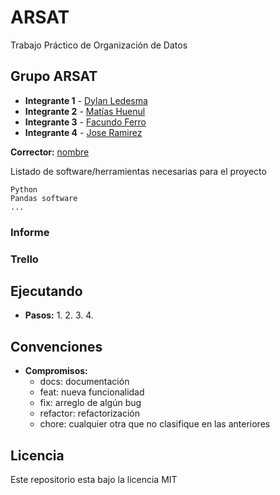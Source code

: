 # ARSAT
Trabajo Práctico de Organización de Datos 

## Grupo ARSAT

* **Integrante 1** - [Dylan Ledesma](https://github.com/dyylanl)
* **Integrante 2** - [Matías Huenul](https://github.com/matias-07)
* **Integrante 3** - [Facundo Ferro](https://github.com/FaqundoWerden)
* **Integrante 4** - [Jose Ramirez](https://github.com/Jose897)

**Corrector:** [nombre](Link_en_gitHub)

Listado de software/herramientas necesarias para el proyecto

```
Python
Pandas software
...
```

### Informe

### Trello

## Ejecutando

- **Pasos:**
	1.
	2.
	3.
	4.

## Convenciones

- **Compromisos:**
	- docs: documentación
	- feat: nueva funcionalidad
	- fix: arreglo de algún bug
	- refactor: refactorización
	- chore: cualquier otra que no clasifique en las anteriores

## Licencia

Este repositorio esta bajo la licencia MIT
